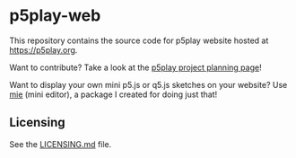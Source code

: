 # p5play-web

This repository contains the source code for p5play website hosted at <https://p5play.org>.

Want to contribute? Take a look at the [p5play project planning page][]!

Want to display your own mini p5.js or q5.js sketches on your website? Use [mie][] (mini editor), a package I created for doing just that!

## Licensing

See the [LICENSING.md][] file.

[licensing.md]: LICENSING.md
[p5play project planning page]: https://github.com/quinton-ashley/p5play/projects/1
[mie]: https://github.com/quinton-ashley/mie
